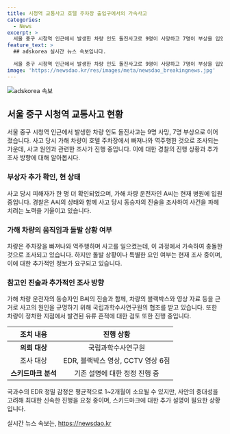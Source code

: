 ```yaml
---
title: 시청역 교통사고 호텔 주차장 출입구에서의 가속사고
categories:
  - News
excerpt: >
  서울 중구 시청역 인근에서 발생한 차량 인도 돌진사고로 9명이 사망하고 7명이 부상을 입었으며, 사고 차량이 가속한 것으로 조사됐다. 운전자와 동승자에 대한 조사가 진행 중이며, 급발진 여부를 규명하기 위해 과학수사연구원이 관련 증거물을 분석 중이다. 경찰은 사고 현장의 CCTV 영상을 포함한 여러 증거물을 조사 중이며, 운전자 A씨는 현재 병원에 입원 중이지만 조만간 조사를 진행할 것으로 예상된다. 사건 관련한 상세한 조사가 계속되고 있으며, 사고 원인과 경과에 대한 추가 정보가 기다려진다.
feature_text: >
  ## adskorea 실시간 뉴스 속보입니다.

  서울 중구 시청역 인근에서 발생한 차량 인도 돌진사고로 9명이 사망하고 7명이 부상을 입었으며, 사고 차량이 가속한 것으로 조사됐다. 운전자와 동승자에 대한 조사가 진행 중이며, 급발진 여부를 규명하기 위해 과학수사연구원이 관련 증거물을 분석 중이다. 경찰은 사고 현장의 CCTV 영상을 포함한 여러 증거물을 조사 중이며, 운전자 A씨는 현재 병원에 입원 중이지만 조만간 조사를 진행할 것으로 예상된다. 사건 관련한 상세한 조사가 계속되고 있으며, 사고 원인과 경과에 대한 추가 정보가 기다려진다.
image: 'https://newsdao.kr/res/images/meta/newsdao_breakingnews.jpg'
---
```


<p><img src="https://newsdao.kr/res/images/meta/newsdao_breakingnews.jpg" alt="adskorea 속보" /></p>

<h2 data-ke-size="size26">서울 중구 시청역 교통사고 현황</h2>

<p data-ke-size="size16">서울 중구 시청역 인근에서 발생한 차량 인도 돌진사고는 9명 사망, 7명 부상으로 이어졌습니다. 사고 당시 가해 차량이 호텔 주차장에서 빠져나와 역주행한 것으로 조사되는 가운데, 사고 원인과 관련한 조사가 진행 중입니다. 이에 대한 경찰의 진행 상황과 추가 조사 방향에 대해 알아봅시다.</p>

<h3>부상자 추가 확인, 현 상태</h3>

<p data-ke-size="size16">사고 당시 피해자가 한 명 더 확인되었으며, 가해 차량 운전자인 A씨는 현재 병원에 입원 중입니다. 경찰은 A씨의 상태와 함께 사고 당시 동승자의 진술을 조사하여 사건을 파헤치려는 노력을 기울이고 있습니다.</p>

<h3>가해 차량의 움직임과 돌발 상황 여부</h3>

<p data-ke-size="size16">차량은 주차장을 빠져나와 역주행하며 사고를 일으켰는데, 이 과정에서 가속하여 충돌한 것으로 조사되고 있습니다. 하지만 돌발 상황이나 특별한 요인 여부는 현재 조사 중이며, 이에 대한 추가적인 정보가 요구되고 있습니다.</p>

<h3>참고인 진술과 추가적인 조사 방향</h3>

<p data-ke-size="size16">가해 차량 운전자의 동승자인 B씨의 진술과 함께, 차량의 블랙박스와 영상 자료 등을 근거로 사고의 원인을 규명하기 위해 국립과학수사연구원의 협조를 받고 있습니다. 또한 차량이 정차한 지점에서 발견된 유류 흔적에 대한 검토 또한 진행 중입니다.</p>

<table>
    <thead>
        <tr>
            <th style="text-align: center;">조치 내용</th>
            <th style="text-align: center;">진행 상황</th>
        </tr>
    </thead>
    <tbody>
        <tr>
            <td style="text-align: center;"><b>의뢰 대상</b></td>
            <td style="text-align: center;">국립과학수사연구원</td>
        </tr>
        <tr>
            <td style="text-align: center;">조사 대상</td>
            <td style="text-align: center;">EDR, 블랙박스 영상, CCTV 영상 6점</td>
        </tr>
        <tr>
            <td style="text-align: center;"><b>스키드마크 분석</b></td>
            <td style="text-align: center;">기존 설명에 대한 정정 진행 중</td>
        </tr>
    </tbody>
</table>

<p data-ke-size="size16">국과수의 EDR 정밀 감정은 평균적으로 1~2개월이 소요될 수 있지만, 사안의 중대성을 고려해 최대한 신속한 진행을 요청 중이며, 스키드마크에 대한 추가 설명이 필요한 상황입니다.</p>
실시간 뉴스 속보는, <a href="https://newsdao.kr" rel="dofollow">https://newsdao.kr</a>


